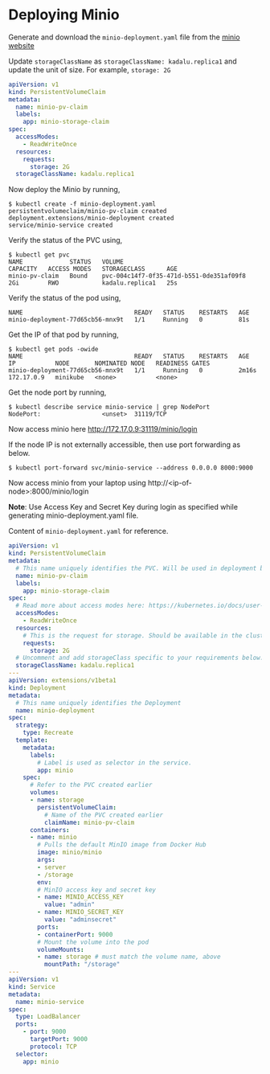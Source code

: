 # Deploying Minio

Generate and download the `minio-deployment.yaml` file from the [minio
website](https://min.io/download#/kubernetes)

Update `storageClassName` as `storageClassName: kadalu.replica1` and
update the unit of size. For example, `storage: 2G`

```yaml
apiVersion: v1
kind: PersistentVolumeClaim
metadata:
  name: minio-pv-claim
  labels:
    app: minio-storage-claim
spec:
  accessModes:
    - ReadWriteOnce
  resources:
    requests:
      storage: 2G
  storageClassName: kadalu.replica1
```

Now deploy the Minio by running,

```console
$ kubectl create -f minio-deployment.yaml
persistentvolumeclaim/minio-pv-claim created
deployment.extensions/minio-deployment created
service/minio-service created
```

Verify the status of the PVC using,

```console
$ kubectl get pvc
NAME             STATUS   VOLUME                                     CAPACITY   ACCESS MODES   STORAGECLASS      AGE
minio-pv-claim   Bound    pvc-004c14f7-0f35-471d-b551-0de351af09f8   2Gi        RWO            kadalu.replica1   25s
```

Verify the status of the pod using,

```console
NAME                               READY   STATUS    RESTARTS   AGE
minio-deployment-77d65cb56-mnx9t   1/1     Running   0          81s
```

Get the IP of that pod by running,

```console
$ kubectl get pods -owide
NAME                               READY   STATUS    RESTARTS   AGE     IP           NODE       NOMINATED NODE   READINESS GATES
minio-deployment-77d65cb56-mnx9t   1/1     Running   0          2m16s   172.17.0.9   minikube   <none>           <none>
```

Get the node port by running,

```console
$ kubectl describe service minio-service | grep NodePort
NodePort:                 <unset>  31119/TCP
```

Now access minio here http://172.17.0.9:31119/minio/login

If the node IP is not externally accessible, then use port forwarding as
below.

```console
$ kubectl port-forward svc/minio-service --address 0.0.0.0 8000:9000
```

Now access minio from your laptop using
http://\<ip-of-node\>:8000/minio/login

**Note**: Use Access Key and Secret Key during login as specified while generating
minio-deployment.yaml file.

Content of `minio-deployment.yaml` for reference.

```yaml
apiVersion: v1
kind: PersistentVolumeClaim
metadata:
  # This name uniquely identifies the PVC. Will be used in deployment below.
  name: minio-pv-claim
  labels:
    app: minio-storage-claim
spec:
  # Read more about access modes here: https://kubernetes.io/docs/user-guide/persistent-volumes/#access-modes
  accessModes:
    - ReadWriteOnce
  resources:
    # This is the request for storage. Should be available in the cluster.
    requests:
      storage: 2G
  # Uncomment and add storageClass specific to your requirements below. Read more https://kubernetes.io/docs/concepts/storage/persistent-volumes/#class-1
  storageClassName: kadalu.replica1
---
apiVersion: extensions/v1beta1
kind: Deployment
metadata:
  # This name uniquely identifies the Deployment
  name: minio-deployment
spec:
  strategy:
    type: Recreate
  template:
    metadata:
      labels:
        # Label is used as selector in the service.
        app: minio
    spec:
      # Refer to the PVC created earlier
      volumes:
      - name: storage
        persistentVolumeClaim:
          # Name of the PVC created earlier
          claimName: minio-pv-claim
      containers:
      - name: minio
        # Pulls the default MinIO image from Docker Hub
        image: minio/minio
        args:
        - server
        - /storage
        env:
        # MinIO access key and secret key
        - name: MINIO_ACCESS_KEY
          value: "admin"
        - name: MINIO_SECRET_KEY
          value: "adminsecret"
        ports:
        - containerPort: 9000
        # Mount the volume into the pod
        volumeMounts:
        - name: storage # must match the volume name, above
          mountPath: "/storage"
---
apiVersion: v1
kind: Service
metadata:
  name: minio-service
spec:
  type: LoadBalancer
  ports:
    - port: 9000
      targetPort: 9000
      protocol: TCP
  selector:
    app: minio
```
